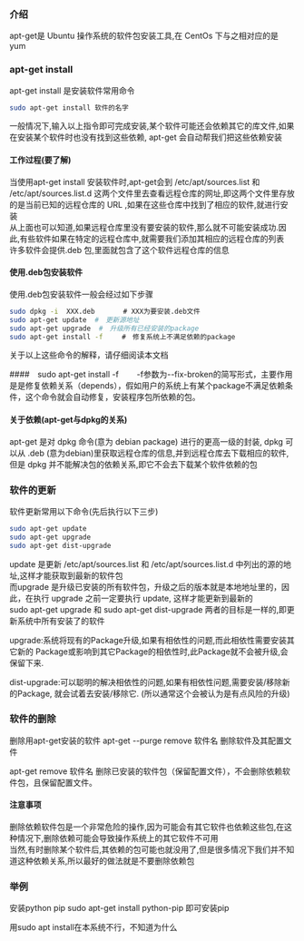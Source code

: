 ### 介绍  
apt-get是 Ubuntu 操作系统的软件包安装工具,在 CentOs 下与之相对应的是 yum
### apt-get install
apt-get install 是安装软件常用命令
```bash
sudo apt-get install 软件的名字
```  
一般情况下,输入以上指令即可完成安装,某个软件可能还会依赖其它的库文件,如果在安装某个软件时也没有找到这些依赖, apt-get 会自动帮我们把这些依赖安装  
#### 工作过程(要了解) 
当使用apt-get install 安装软件时,apt-get会到 /etc/apt/sources.list 和 /etc/apt/sources.list.d 
这两个文件里去查看远程仓库的网址,即这两个文件里存放的是当前已知的远程仓库的 URL ,如果在这些仓库中找到了相应的软件,就进行安装  
从上面也可以知道,如果远程仓库里没有要安装的软件,那么就不可能安装成功.因此,有些软件如果在特定的远程仓库中,就需要我们添加其相应的远程仓库的列表  
许多软件会提供.deb 包,里面就包含了这个软件远程仓库的信息  
#### 使用.deb包安装软件  
使用.deb包安装软件一般会经过如下步骤  
```bash
sudo dpkg -i  XXX.deb  　　　# XXX为要安装.deb文件 
sudo apt-get update  #　更新源地址
sudo apt-get upgrade  #　升级所有已经安装的package
sudo apt-get install -f   　#　修复系统上不满足依赖的package
```
关于以上这些命令的解释，请仔细阅读本文档　　

####　sudo apt-get install -f　　
-f参数为--fix-broken的简写形式，主要作用是是修复依赖关系（depends），假如用户的系统上有某个package不满足依赖条件，这个命令就会自动修复，安装程序包所依赖的包。

#### 关于依赖(apt-get与dpkg的关系)  
apt-get 是对 dpkg  命令(意为 debian package) 进行的更高一级的封装, dpkg 可以从 .deb (意为debian)里获取远程仓库的信息,并到远程仓库去下载相应的软件,但是 dpkg 并不能解决包的依赖关系,即它不会去下载某个软件依赖的包


### 软件的更新 
软件更新常用以下命令(先后执行以下三步)
```bash
sudo apt-get update
sudo apt-get upgrade
sudo apt-get dist-upgrade  
```
update 是更新 /etc/apt/sources.list 和 /etc/apt/sources.list.d 中列出的源的地址,这样才能获取到最新的软件包  
而upgrade 是升级已安装的所有软件包，升级之后的版本就是本地地址里的，因此，在执行 upgrade 之前一定要执行 update, 这样才能更新到最新的   
sudo apt-get upgrade  和 sudo apt-get dist-upgrade 两者的目标是一样的,即更新系统中所有安装了的软件

upgrade:系统将现有的Package升级,如果有相依性的问题,而此相依性需要安装其它新的
Package或影响到其它Package的相依性时,此Package就不会被升级,会保留下来. 
 
dist-upgrade:可以聪明的解决相依性的问题,如果有相依性问题,需要安装/移除新的Package,
就会试着去安装/移除它. 
(所以通常这个会被认为是有点风险的升级)  

### 软件的删除
删除用apt-get安装的软件
apt-get --purge remove 软件名
 删除软件及其配置文件

apt-get remove 软件名
删除已安装的软件包（保留配置文件），不会删除依赖软件包，且保留配置文件。
#### 注意事项  
删除依赖软件包是一个非常危险的操作,因为可能会有其它软件也依赖这些包,在这种情况下,删除依赖可能会导致操作系统上的其它软件不可用  
当然,有时删除某个软件后,其依赖的包可能也就没用了,但是很多情况下我们并不知道这种依赖关系,所以最好的做法就是不要删除依赖包

### 举例
安装python pip
sudo apt-get install python-pip  即可安装pip

用sudo apt install在本系统不行，不知道为什么


